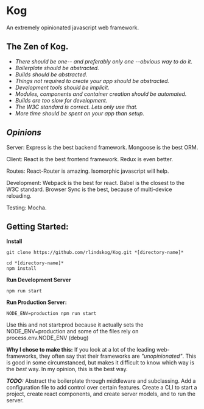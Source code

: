 # Kog

An extremely opinionated javascript web framework.

## **The Zen of Kog.**
* *There should be one-- and preferably only one --obvious way to do it.*
* *Boilerplate should be abstracted.*
* *Builds should be abstracted.*
* *Things not required to create your app should be abstracted.*
* *Development tools should be implicit.*
* *Modules, components and container creation should be automated.*
* *Builds are too slow for development.*
* *The W3C standard is correct. Lets only use that.*
* *More time should be spent on your app than setup.*

## *Opinions*
Server:
Express is the best backend framework.
Mongoose is the best ORM.

Client:
React is the best frontend framework.
Redux is even better.

Routes:
React-Router is amazing.  Isomorphic javascript will help.

Development:
Webpack is the best for react.
Babel is the closest to the W3C standard.
Browser Sync is the best, because of multi-device reloading.

Testing:
Mocha.






## **Getting Started:**

**Install**
```
git clone https://github.com/rlindskog/Kog.git *[directory-name]*
```
```
cd *[directory-name]*
npm install
```
**Run Development Server**
```
npm run start
```
**Run Production Server:**
```
NODE_ENV=production npm run start
```
Use this and not start:prod because it actually sets the NODE_ENV=production
and some of the files rely on process.env.NODE_ENV (debug)


**Why I chose to make this:**
If you look at a lot of the leading web-frameworks, they often say that their frameworks
are *"unopinionated"*.  This is good in some circumstanced, but makes it difficult
to know which way is the *best* way.  In my opinion, this is the best way.

***TODO:***
Abstract the boilerplate through middleware and subclassing.
Add a configuration file to add control over certain features.
Create a CLI to start a project, create react components, and create server models,
and to run the server.
